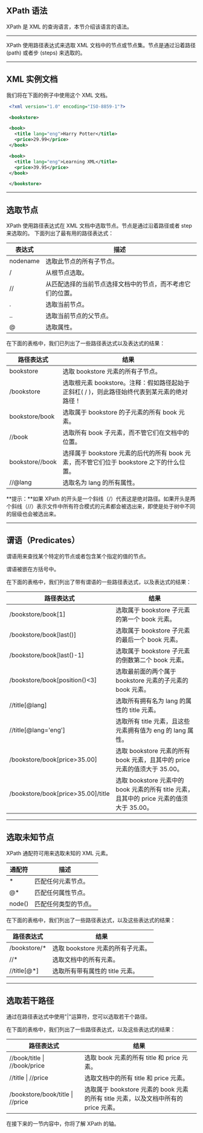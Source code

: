 ## XPath 语法

XPath 是 XML 的查询语言，本节介绍该语言的语法。

------

XPath 使用路径表达式来选取 XML 文档中的节点或节点集。节点是通过沿着路径 (path) 或者步 (steps) 来选取的。

------

## XML 实例文档

我们将在下面的例子中使用这个 XML 文档。
```xml
 <?xml version="1.0" encoding="ISO-8859-1"?>

 <bookstore>

 <book>
   <title lang="eng">Harry Potter</title>
   <price>29.99</price>
 </book>

 <book>
   <title lang="eng">Learning XML</title>
   <price>39.95</price>
 </book>

 </bookstore> 
```
------

## 选取节点

XPath 使用路径表达式在 XML 文档中选取节点。节点是通过沿着路径或者 step 来选取的。 下面列出了最有用的路径表达式：

| 表达式   | 描述                                                       |
| -------- | ---------------------------------------------------------- |
| nodename | 选取此节点的所有子节点。                                   |
| /        | 从根节点选取。                                             |
| //       | 从匹配选择的当前节点选择文档中的节点，而不考虑它们的位置。 |
| .        | 选取当前节点。                                             |
| ..       | 选取当前节点的父节点。                                     |
| @        | 选取属性。                                                 |

在下面的表格中，我们已列出了一些路径表达式以及表达式的结果：

| 路径表达式      | 结果                                                         |
| --------------- | ------------------------------------------------------------ |
| bookstore       | 选取 bookstore 元素的所有子节点。                            |
| /bookstore      | 选取根元素 bookstore。注释：假如路径起始于正斜杠( / )，则此路径始终代表到某元素的绝对路径！ |
| bookstore/book  | 选取属于 bookstore 的子元素的所有 book 元素。                |
| //book          | 选取所有 book 子元素，而不管它们在文档中的位置。             |
| bookstore//book | 选择属于 bookstore 元素的后代的所有 book 元素，而不管它们位于 bookstore 之下的什么位置。 |
| //@lang         | 选取名为 lang 的所有属性。                                   |

**提示：**如果 XPath 的开头是一个斜线（/）代表这是绝对路径。如果开头是两个斜线（//）表示文件中所有符合模式的元素都会被选出来，即使是处于树中不同的层级也会被选出来。

------

## 谓语（Predicates）

谓语用来查找某个特定的节点或者包含某个指定的值的节点。

谓语被嵌在方括号中。

在下面的表格中，我们列出了带有谓语的一些路径表达式，以及表达式的结果：

| 路径表达式                         | 结果                                                         |
| ---------------------------------- | ------------------------------------------------------------ |
| /bookstore/book[1]                 | 选取属于 bookstore 子元素的第一个 book 元素。                |
| /bookstore/book[last()]            | 选取属于 bookstore 子元素的最后一个 book 元素。              |
| /bookstore/book[last()-1]          | 选取属于 bookstore 子元素的倒数第二个 book 元素。            |
| /bookstore/book[position()<3]      | 选取最前面的两个属于 bookstore 元素的子元素的 book 元素。    |
| //title[@lang]                     | 选取所有拥有名为 lang 的属性的 title 元素。                  |
| //title[@lang='eng']               | 选取所有 title 元素，且这些元素拥有值为 eng 的 lang 属性。   |
| /bookstore/book[price>35.00]       | 选取 bookstore 元素的所有 book 元素，且其中的 price 元素的值须大于 35.00。 |
| /bookstore/book[price>35.00]/title | 选取 bookstore 元素中的 book 元素的所有 title 元素，且其中的 price 元素的值须大于 35.00。 |

------

## 选取未知节点

XPath 通配符可用来选取未知的 XML 元素。

| 通配符 | 描述                 |
| ------ | -------------------- |
| *      | 匹配任何元素节点。   |
| @*     | 匹配任何属性节点。   |
| node() | 匹配任何类型的节点。 |

在下面的表格中，我们列出了一些路径表达式，以及这些表达式的结果：

| 路径表达式   | 结果                              |
| ------------ | --------------------------------- |
| /bookstore/* | 选取 bookstore 元素的所有子元素。 |
| //*          | 选取文档中的所有元素。            |
| //title[@*]  | 选取所有带有属性的 title 元素。   |

------

## 选取若干路径

通过在路径表达式中使用"|"运算符，您可以选取若干个路径。

在下面的表格中，我们列出了一些路径表达式，以及这些表达式的结果：

| 路径表达式                       | 结果                                                         |
| -------------------------------- | ------------------------------------------------------------ |
| //book/title \| //book/price     | 选取 book 元素的所有 title 和 price 元素。                   |
| //title \| //price               | 选取文档中的所有 title 和 price 元素。                       |
| /bookstore/book/title \| //price | 选取属于 bookstore 元素的 book 元素的所有 title 元素，以及文档中所有的 price 元素。 |

在接下来的一节内容中，你将了解 XPath 的轴。